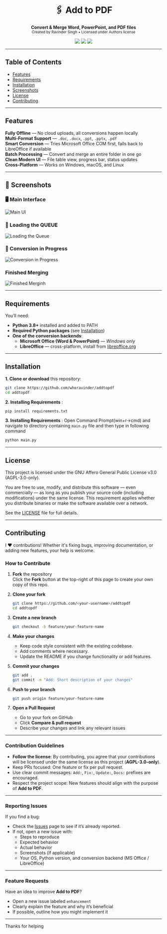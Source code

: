<h1 align="center">🖇️ Add to PDF</h1>
<p align="center">
  <b>Convert & Merge Word, PowerPoint, and PDF files</b><br>
  <sub>Created by Ravinder Singh • Licensed under Authors license</sub>
</p>

<p align="center">
  <a href="https://www.python.org/downloads/"><img src="https://img.shields.io/badge/Python-3.8+-3776AB.svg?logo=python&logoColor=white"></a>
  <a href="LICENSE"><img src="https://img.shields.io/badge/License-AGPL--3.0-orange.svg"></a>
  <a href="#"><img src="https://img.shields.io/badge/Platform-Windows%20%7C%20macOS%20%7C%20Linux-blue.svg"></a>
</p>

---

## Table of Contents
- [Features](#-features)
- [Requirements](#-requirements)
- [Installation](#-installation)
- [Screenshots](#-screenshots)
- [License](#-license)
- [Contributing](#-Contributing)

---

## Features
**Fully Offline** — No cloud uploads, all conversions happen locally  
**Multi-Format Support** — `.doc`, `.docx`, `.ppt`, `.pptx`, `.pdf`  
**Smart Conversion** — Tries Microsoft Office COM first, falls back to LibreOffice if available  
**Batch Processing** — Convert and merge an entire folder in one go  
**Clean Modern UI** — File table view, progress bar, status updates  
**Cross-Platform** — Works on Windows, macOS, and Linux

---

## 📸 Screenshots

### 🖥 Main Interface
![Main UI](assets/screenshots/mainui.png)



### 📂 Loading the QUEUE
![Loading the Queue](assets/screenshots/upload.png)



### 📑 Conversion in Progress
![Conversion in Progress](assets/screenshots/afterconv.png)



### Finished Merging
![Finished Merginh](assets/screenshots/status.png)

---

## Requirements

You’ll need:
- **Python 3.8+** installed and added to PATH
- **Required Python packages** (see [Installation](#-installation))
- **One of the conversion backends**:
  - **Microsoft Office (Word & PowerPoint)** — *Windows only*  
  - **LibreOffice** — cross-platform, install from [libreoffice.org](https://www.libreoffice.org/)

---

## Installation

**1. Clone or download** this repository:
```bash
git clone https://github.com/whoravinder/addtopdf
cd addtopdf
```
**2. Installing Requirements** :
```bash
pip install requirements.txt
```
**3. Installing Requirements** :
Open Command Prompt(win+r->cmd) and navigate to directory containing `main.py` file and then type in following command 
```bash
python main.py
```
---
## License
This project is licensed under the GNU Affero General Public License v3.0 (AGPL-3.0-only).

You are free to use, modify, and distribute this software — even commercially —
as long as you publish your source code (including modifications) under the
same license. This requirement applies whether you distribute binaries or make
the software available over a network.

See the [LICENSE](LICENSE) file for full details.

---
## Contributing

I ❤️ contributions! Whether it's fixing bugs, improving documentation, or adding new features, your help is welcome.

### How to Contribute

1. **Fork** the repository  
   Click the **Fork** button at the top-right of this page to create your own copy of this repo.  

2. **Clone your fork**  
   ```bash
   git clone https://github.com/<your-username>/addtopdf
   cd addtopdf
   ```  

3. **Create a new branch**  
   ```bash
   git checkout -b feature/your-feature-name
   ```  

4. **Make your changes**  
   - Keep code style consistent with the existing codebase.  
   - Add comments where necessary.  
   - Update the README if you change functionality or add features.  

5. **Commit your changes**  
   ```bash
   git add .
   git commit -m "Add: Short description of your changes"
   ```  

6. **Push to your branch**  
   ```bash
   git push origin feature/your-feature-name
   ```  

7. **Open a Pull Request**  
   - Go to your fork on GitHub  
   - Click **Compare & pull request**  
   - Describe your changes and link any relevant issues  

---

### Contribution Guidelines
- **Follow the license**: By contributing, you agree that your contributions will be licensed under the same license as this project (**AGPL-3.0-only**).  
- Keep PRs focused: One feature or fix per pull request.  
- Use clear commit messages: `Add:`, `Fix:`, `Update:`, `Docs:` prefixes are encouraged.  
- Respect the project scope: New features should align with the purpose of **Add to PDF**.  

---

### Reporting Issues
If you find a bug:  
- Check the [Issues](../../issues) page to see if it’s already reported.  
- If not, open a new issue with:  
  - Steps to reproduce  
  - Expected behavior  
  - Actual behavior  
  - Screenshots (if applicable)  
  - Your OS, Python version, and conversion backend (MS Office / LibreOffice)  

---

### Feature Requests
Have an idea to improve **Add to PDF**?  
- Open a new issue labeled `enhancement`  
- Clearly explain the feature and why it’s beneficial  
- If possible, outline how you might implement it  

---

Thanks for helping 




